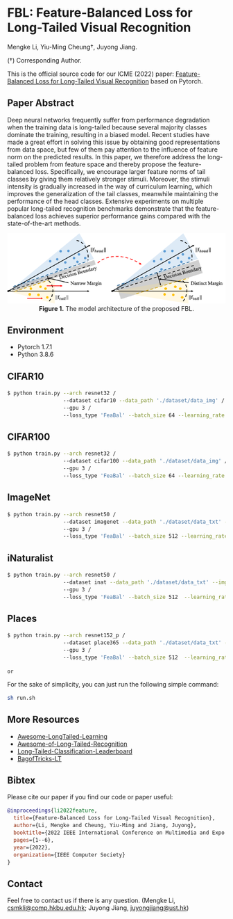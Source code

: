 # FBL: Feature-Balanced Loss for Long-Tailed Visual Recognition
Mengke Li, Yiu-Ming Cheung†, Juyong Jiang.

(†) Corresponding Author.

This is the official source code for our ICME (2022) paper: [Feature-Balanced Loss for Long-Tailed Visual Recognition](https://www.computer.org/csdl/proceedings-article/icme/2022/09860003/1G9El1JiObK) based on Pytorch.

## Paper Abstract
Deep neural networks frequently suffer from performance degradation when the training data is long-tailed because several majority classes dominate the training, resulting in a biased model. Recent studies have made a great effort in solving this issue by obtaining good representations from data space, but few of them pay attention to the influence of feature norm on the predicted results. In this paper, we therefore address the long-tailed problem from feature space and thereby propose the feature-balanced loss. Specifically, we encourage larger feature norms of tail classes by giving them relatively stronger stimuli. Moreover, the stimuli intensity is gradually increased in the way of curriculum learning, which improves the generalization of the tail classes, meanwhile maintaining the performance of the head classes. Extensive experiments on multiple popular long-tailed recognition benchmarks demonstrate that the feature-balanced loss achieves superior performance gains compared with the state-of-the-art methods.

<p align="center">
  <img src="./FBL.png" alt="FBL Framework" width="600">
  <br>
  <b>Figure 1.</b> The model architecture of the proposed FBL.
</p>

## Environment
* Pytorch 1.7.1
* Python 3.8.6

## CIFAR10
```bash
$ python train.py --arch resnet32 /
                  --dataset cifar10 --data_path './dataset/data_img' /
                  --gpu 3 /
                  --loss_type 'FeaBal' --batch_size 64 --learning_rate 0.1 --lambda_ 60
```
## CIFAR100
```bash
$ python train.py --arch resnet32 /
                  --dataset cifar100 --data_path './dataset/data_img' /
                  --gpu 3 /
                  --loss_type 'FeaBal' --batch_size 64 --learning_rate 0.1 --lambda_ 60
```
## ImageNet
```bash
$ python train.py --arch resnet50 / 
                  --dataset imagenet --data_path './dataset/data_txt' --img_path '/home/datasets/imagenet/ILSVRC2012_dataset' / 
                  --gpu 3 /
                  --loss_type 'FeaBal' --batch_size 512 --learning_rate 0.2 --lambda_ 150
```
## iNaturalist
```bash
$ python train.py --arch resnet50 / 
                  --dataset inat --data_path './dataset/data_txt' --img_path '/home/datasets/iNaturelist2018' / 
                  --gpu 3 /
                  --loss_type 'FeaBal' --batch_size 512  --learning_rate 0.2 --lambda_ 150
```

## Places
```bash
$ python train.py --arch resnet152_p / 
                  --dataset place365 --data_path './dataset/data_txt' --img_path '/home/datasets/Places365' /
                  --gpu 3 /
                  --loss_type 'FeaBal' --batch_size 512  --learning_rate 0.2 --lambda_ 150
```

`or`

For the sake of simplicity, you can just run the following simple command:
```bash
sh run.sh
```

## More Resources
* [Awesome-LongTailed-Learning](https://github.com/Vanint/Awesome-LongTailed-Learning)
* [Awesome-of-Long-Tailed-Recognition](https://github.com/zwzhang121/Awesome-of-Long-Tailed-Recognition)
* [Long-Tailed-Classification-Leaderboard](https://github.com/yanyanSann/Long-Tailed-Classification-Leaderboard)
* [BagofTricks-LT](https://github.com/zhangyongshun/BagofTricks-LT)

## Bibtex
Please cite our paper if you find our code or paper useful:
```bibtex
@inproceedings{li2022feature,
  title={Feature-Balanced Loss for Long-Tailed Visual Recognition},
  author={Li, Mengke and Cheung, Yiu-Ming and Jiang, Juyong},
  booktitle={2022 IEEE International Conference on Multimedia and Expo (ICME)},
  pages={1--6},
  year={2022},
  organization={IEEE Computer Society}
}
```

## Contact
Feel free to contact us if there is any question. (Mengke Li, csmkli@comp.hkbu.edu.hk; Juyong Jiang, juyongjiang@ust.hk)
